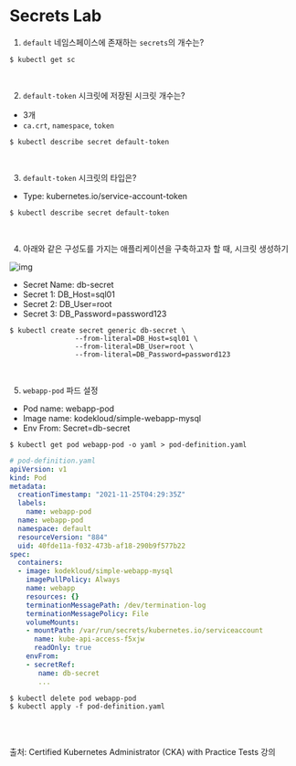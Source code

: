 # Secrets Lab

1. `default` 네임스페이스에 존재하는 `secrets`의 개수는?

```
$ kubectl get sc
```

<br>

2. `default-token` 시크릿에 저장된 시크릿 개수는?

- 3개
- `ca.crt`, `namespace`, `token`

```
$ kubectl describe secret default-token
```

<br>

3. `default-token` 시크릿의 타입은?

- Type:  kubernetes.io/service-account-token

```
$ kubectl describe secret default-token
```

<br>

4. 아래와 같은 구성도를 가지는 애플리케이션을 구축하고자 할 때, 시크릿 생성하기

![img](https://f36fe496c2b24497.labs.kodekloud.com/images/kubernetes-ckad-secrets-webapp.png)

- Secret Name: db-secret
- Secret 1: DB_Host=sql01
- Secret 2: DB_User=root
- Secret 3: DB_Password=password123

```
$ kubectl create secret generic db-secret \
				--from-literal=DB_Host=sql01 \
				--from-literal=DB_User=root \
				--from-literal=DB_Password=password123
```

<br>

5. `webapp-pod` 파드 설정

- 
  Pod name: webapp-pod
- Image name: kodekloud/simple-webapp-mysql
- Env From: Secret=db-secret

```
$ kubectl get pod webapp-pod -o yaml > pod-definition.yaml
```

```yaml
# pod-definition.yaml
apiVersion: v1
kind: Pod
metadata:
  creationTimestamp: "2021-11-25T04:29:35Z"
  labels:
    name: webapp-pod
  name: webapp-pod
  namespace: default
  resourceVersion: "884"
  uid: 40fde11a-f032-473b-af18-290b9f577b22
spec:
  containers:
  - image: kodekloud/simple-webapp-mysql
    imagePullPolicy: Always
    name: webapp
    resources: {}
    terminationMessagePath: /dev/termination-log
    terminationMessagePolicy: File
    volumeMounts:
    - mountPath: /var/run/secrets/kubernetes.io/serviceaccount
      name: kube-api-access-f5xjw
      readOnly: true
    envFrom: 
    - secretRef:
       name: db-secret
       ...
```

```
$ kubectl delete pod webapp-pod
$ kubectl apply -f pod-definition.yaml
```

<br>

<br>

출처: Certified Kubernetes Administrator (CKA) with Practice Tests 강의